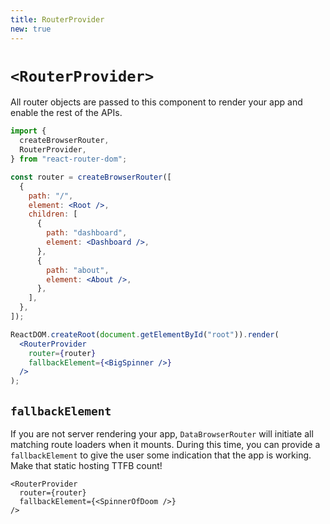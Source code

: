 ```yaml
---
title: RouterProvider
new: true
---
```


# `<RouterProvider>`

All router objects are passed to this component to render your app and enable the rest of the APIs.

```jsx lines=[24]
import {
  createBrowserRouter,
  RouterProvider,
} from "react-router-dom";

const router = createBrowserRouter([
  {
    path: "/",
    element: <Root />,
    children: [
      {
        path: "dashboard",
        element: <Dashboard />,
      },
      {
        path: "about",
        element: <About />,
      },
    ],
  },
]);

ReactDOM.createRoot(document.getElementById("root")).render(
  <RouterProvider
    router={router}
    fallbackElement={<BigSpinner />}
  />
);
```

## `fallbackElement`

If you are not server rendering your app, `DataBrowserRouter` will initiate all matching route loaders when it mounts. During this time, you can provide a `fallbackElement` to give the user some indication that the app is working. Make that static hosting TTFB count!

```tsx
<RouterProvider
  router={router}
  fallbackElement={<SpinnerOfDoom />}
/>
```
